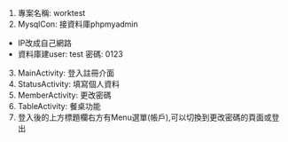 1. 專案名稱: worktest
2. MysqlCon: 接資料庫phpmyadmin
  * IP改成自己網路
  * 資料庫建user: test  密碼: 0123
3. MainActivity: 登入註冊介面
4. StatusActivity: 填寫個人資料
5. MemberActivity: 更改密碼
6. TableActivity: 餐桌功能
7. 登入後的上方標題欄右方有Menu選單(帳戶),可以切換到更改密碼的頁面或登出
  
